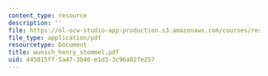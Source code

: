 ```yaml
---
content_type: resource
description: ''
file: https://ol-ocw-studio-app-production.s3.amazonaws.com/courses/res-12-000-evolution-of-physical-oceanography-spring-2007/445015ff5a473b46e1d33c96a027e257_wunsch_henry_stommel.pdf
file_type: application/pdf
resourcetype: Document
title: wunsch_henry_stommel.pdf
uid: 445015ff-5a47-3b46-e1d3-3c96a027e257
---
```

